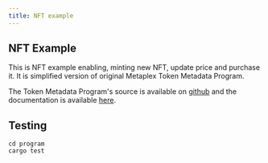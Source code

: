 ```yaml
---
title: NFT example
---
```


## NFT Example

This is NFT example enabling, minting new NFT, update price and purchase it. It is simplified version of original Metaplex Token Metadata Program.

The Token Metadata Program's source is available on
[github](https://github.com/metaplex-foundation/metaplex) and the documentation is available [here](https://docs.metaplex.com/token-metadata/v1.1.0/overview).

## Testing
    cd program
    cargo test
